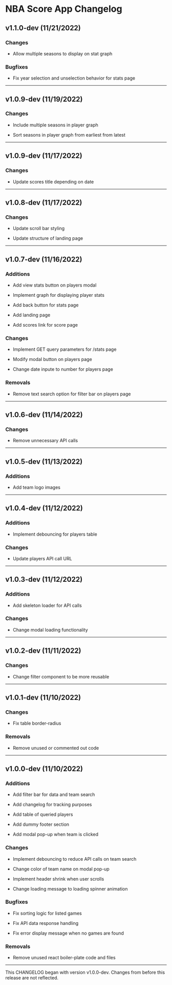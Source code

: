 # NBA Score App Changelog

## v1.1.0-dev (11/21/2022)

### Changes

- Allow multiple seasons to display on stat graph

### Bugfixes

- Fix year selection and unselection behavior for stats page

---

## v1.0.9-dev (11/19/2022)

### Changes

- Include multiple seasons in player graph

- Sort seasons in player graph from earliest from latest

---

## v1.0.9-dev (11/17/2022)

### Changes

- Update scores title depending on date

---

## v1.0.8-dev (11/17/2022)

### Changes

- Update scroll bar styling

- Update structure of landing page

---

## v1.0.7-dev (11/16/2022)

### Additions

- Add view stats button on players modal

- Implement graph for displaying player stats

- Add back button for stats page

- Add landing page

- Add scores link for score page

### Changes

- Implement GET query parameters for /stats page

- Modify modal button on players page

- Change date inpute to number for players page

### Removals

- Remove text search option for filter bar on players page

---

## v1.0.6-dev (11/14/2022)

### Changes

- Remove unnecessary API calls

---

## v1.0.5-dev (11/13/2022)

### Additions

- Add team logo images

---

## v1.0.4-dev (11/12/2022)

### Additions

- Implement debouncing for players table

### Changes

- Update players API call URL

---

## v1.0.3-dev (11/12/2022)

### Additions

- Add skeleton loader for API calls

### Changes

- Change modal loading functionality

---

## v1.0.2-dev (11/11/2022)

### Changes

- Change filter component to be more reusable

---

## v1.0.1-dev (11/10/2022)

### Changes

- Fix table border-radius

### Removals

- Remove unused or commented out code

---

## v1.0.0-dev (11/10/2022)

### Additions

- Add filter bar for data and team search

- Add changelog for tracking purposes

- Add table of queried players

- Add dummy footer section

- Add modal pop-up when team is clicked

### Changes

- Implement debouncing to reduce API calls on team search

- Change color of team name on modal pop-up

- Implement header shrink when user scrolls

- Change loading message to loading spinner animation

### Bugfixes

- Fix sorting logic for listed games

- Fix API data response handling

- Fix error display message when no games are found

### Removals

- Remove unused react boiler-plate code and files

---

This CHANGELOG began with version v1.0.0-dev. Changes from before this release are not reflected.